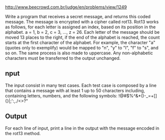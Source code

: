 http://www.beecrowd.com.br/judge/en/problems/view/1249

Write a program that receives a secret message, and returns this coded
message. The message is encrypted with a cipher called rot13. Rot13 works as
follows, for each letter is assigned an index, based on its position in the
alphabet. a = 1, b = 2, c = 3, ..., z = 26. Each letter of the message should
be moved 13 places to the right, if the end of the alphabet is reached, the
count starts at the first character of the alphabet. For example, the
character "a" (quotes only to exemplify) would be mapped to "n", "y" to "l",
"f" to "s", and so on. The same process is also made to uppercase. Any
non-alphabetic characters must be transferred to the output unchanged.

## nput

The input consist in many test cases. Each test case is composed by a line
that contains a message with at least 1 up to 50 characters including,
containing letters, numbers, and the following symbols:
!@#$%^&*()-_=+[]{}|;':,./<>?"

## Output

For each line of input, print a line in the output with the message encoded in
the rot13 method.
